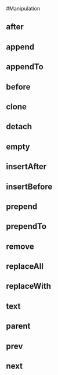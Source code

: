 #Manipulation


## after


## append


## appendTo


## before


## clone


## detach


## empty


## insertAfter


## insertBefore


## prepend


## prependTo


## remove


## replaceAll


## replaceWith


## text


## parent


## prev


## next


## 


## 


## 


## 



